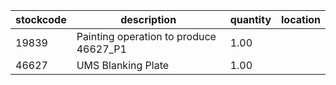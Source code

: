 |stockcode|description|quantity|location|
|---------|-----------|--------|--------|
|19839|Painting operation to produce 46627_P1|1.00||
|46627|UMS Blanking Plate|1.00||
